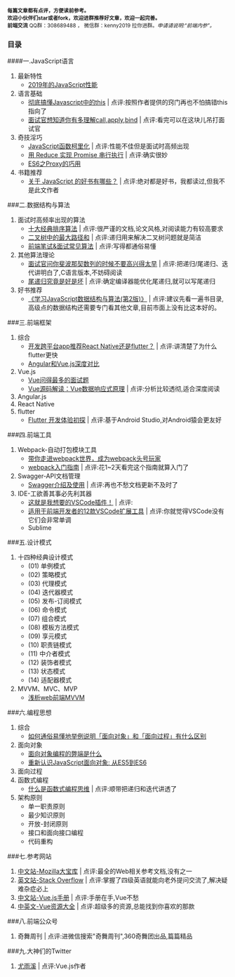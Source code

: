 <small>**每篇文章都有点评，方便读前参考。**
<br/>**欢迎小伙伴们star或者fork，欢迎进群推荐好文章，欢迎一起完善。**
<br/>**前端交流** QQ群：308689488 ， 微信群：kenny2019 拉你进群。*申请请说明:“前端内参”。*</small>

### 目录 
####一.JavaScript语言
1. 最新特性
    * [2019年的JavaScript性能](https://juejin.im/post/5d1f27285188252f275fdbb6)
1. 语言基础
    * [彻底搞懂Javascript中的this](https://www.cnblogs.com/kaima/p/javascript_this.html) | 点评:按照作者提供的窍门再也不怕搞错this指向了
    * [面试官想知道你有多理解call,apply,bind](https://mp.weixin.qq.com/s/DlUJq0JJzHjnPwCI_SAI5Q) | 点评:看完可以在这块儿吊打面试官
1. 奇技淫巧
    * [JavaScript函数柯里化](https://zhuanlan.zhihu.com/p/31271179) | 点评:性能不佳但是面试时高频出现
    * [用 Reduce 实现 Promise 串行执行](https://zhuanlan.zhihu.com/p/47896370) | 点评:确实很妙
    * [ES6之Proxy的巧用](https://zhuanlan.zhihu.com/p/75407419)
1. 书籍推荐
    * [关于 JavaScript 的好书有哪些？](https://www.zhihu.com/question/19562698/answer/89480175) | 点评:绝对都是好书，我都读过,但我不是此文作者

###二.数据结构与算法
1. 面试时高频率出现的算法
    * [十大经典排序算法](https://www.runoob.com/w3cnote/ten-sorting-algorithm.html) | 点评:很严谨的文档,论文风格,对阅读能力有较高要求
    * [二叉树中的最大路径和](https://zhuanlan.zhihu.com/p/77213607) | 点评:递归用来解决二叉树问题就是简洁
    * [前端笔试&面试常见算法](https://juejin.im/post/5b72f0caf265da282809f3b5#heading-17) | 点评:写得都通俗易懂
1. 其他算法理论
    * [面试官问你斐波那契数列的时候不要高兴得太早](https://zhuanlan.zhihu.com/p/54378423) | 点评:把递归/尾递归、迭代讲明白了,C语言版本,不妨碍阅读
    * [尾递归究竟是好是坏](https://www.zhihu.com/question/49368021/answer/115631284) | 点评:确定编译器能优化尾递归,就可以写尾递归
1. 好书推荐
    * [《学习JavaScript数据结构与算法(第2版)》](https://book.douban.com/subject/27129352/) | 点评:建议先看一遍书目录,高级点的数据结构还需要专门看其他文章,目前市面上没有比这本好的。

###三.前端框架
1. 综合
    * [开发跨平台app推荐React Native还是flutter？](https://www.zhihu.com/question/307298908/answer/569471390) | 点评:讲清楚了为什么flutter更快
    * [Angular和Vue.js深度对比](https://www.cnblogs.com/scode2/p/8820613.html)
1. Vue.js
    * [Vue问得最多的面试题](https://zhuanlan.zhihu.com/p/53703176)
    * [Vue源码解读：Vue数据响应式原理](https://www.jianshu.com/p/1032ecd62b3a) | 点评:分析比较透彻,适合深度阅读
1. Angular.js
1. React Native
1. flutter
    * [Flutter 开发体验初探](https://zhuanlan.zhihu.com/p/78344178) | 点评:基于Android Studio,对Android猿会更友好

###四.前端工具
1. Webpack-自动打包模块工具
    * [带你走进webpack世界，成为webpack头号玩家](https://juejin.im/post/5ac9dc9af265da23884d5543)
    * [webpack入门指南](https://webpack.docschina.org/guides/) | 点评:花1~2天看完这个指南就算入门了
1. Swagger-API文档管理
    * [Swagger介绍及使用](https://www.jianshu.com/p/349e130e40d5) | 点评:再也不愁文档更新不及时了
1. IDE-工欲善其事必先利其器
    * [这就是我想要的VSCode插件！](https://zhuanlan.zhihu.com/p/36020180) | 点评:
    * [适用于前端开发者的12款VSCode扩展工具](https://zhuanlan.zhihu.com/p/37090453) | 点评:你就觉得VSCode没有它们会非常单调
    * Sublime

###五.设计模式
1. 十四种经典设计模式
    * (01) 单例模式
    * (02) 策略模式
    * (03) 代理模式
    * (04) 迭代器模式
    * (05) 发布-订阅模式
    * (06) 命令模式
    * (07) 组合模式
    * (08) 模板方法模式
    * (09) 享元模式
    * (10) 职责链模式
    * (11) 中介者模式
    * (12) 装饰者模式
    * (13) 状态模式
    * (14) 适配器模式
1. MVVM、MVC、MVP
    * [浅析web前端MVVM](https://zhuanlan.zhihu.com/p/54355504)

###六.编程思想
1. 综合
    * [如何通俗易懂地举例说明「面向对象」和「面向过程」有什么区别](https://www.zhihu.com/question/27468564/answer/103253765)
1. 面向对象
    * [面向对象编程的弊端是什么](https://www.zhihu.com/question/20275578/answer/26577791)
    * [重新认识JavaScript面向对象: 从ES5到ES6](https://zhuanlan.zhihu.com/p/33658346)
1. 面向过程
1. 函数式编程
    * [什么是函数式编程思维](https://www.zhihu.com/question/28292740/answer/40336090) | 点评:顺带把递归和迭代讲透了
1. 架构原则
    * 单一职责原则
    * 最少知识原则
    * 开放-封闭原则
    * 接口和面向接口编程
    * 代码重构

###七.参考网站
1. [中文站-Mozilla大宝库](https://developer.mozilla.org/zh-CN/docs/Web) | 点评:最全的Web相关参考文档,没有之一
1. [英文站-Stack Overflow](https://stackoverflow.com/) | 点评:掌握了四级英语就能向老外提问交流了,解决疑难杂症必上
1. [中文站-Vue.js手册](https://www.w3cschool.cn/aekdgs/) | 点评:手册在手,Vue不愁
1. [中英文-Vue资源大全](https://github.com/vuejs/awesome-vue) | 点评:超级多的资源,总能找到你喜欢的那款

###八.前端公众号
1. 奇舞周刊 | 点评:进微信搜索"奇舞周刊",360奇舞团出品,篇篇精品

###九.大神们的Twitter
1. [尤雨溪](https://twitter.com/youyuxi) | 点评:Vue.js作者